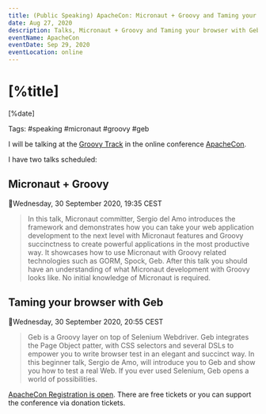 ```yaml
---
title: (Public Speaking) ApacheCon: Micronaut + Groovy and Taming your browser with Geb
date: Aug 27, 2020
description: Talks, Micronaut + Groovy and Taming your browser with Geb, at ApacheCon
eventName: ApacheCon
eventDate: Sep 29, 2020
eventLocation: online
---
```


# [%title]

[%date]

Tags: #speaking #micronaut #groovy #geb

I will be talking at the [Groovy Track](https://www.apachecon.com/acah2020/tracks/groovy.html) in the online conference [ApacheCon](https://www.apachecon.com/acah2020/). 

I have two talks scheduled: 

## Micronaut + Groovy 

📅Wednesday, 30 September 2020, 19:35 CEST

> In this talk, Micronaut committer, Sergio del Amo introduces the framework and demonstrates how you can take your web application development to the next level with Micronaut features and Groovy succinctness to create powerful applications in the most productive way. It showcases how to use Micronaut with Groovy related technologies such as GORM, Spock, Geb. After this talk you should have an understanding of what Micronaut development with Groovy looks like. No initial knowledge of Micronaut is required.

## Taming your browser with Geb 

📅Wednesday, 30 September 2020, 20:55 CEST

> Geb is a Groovy layer on top of Selenium Webdriver. Geb integrates the Page Object patter, with CSS selectors and several DSLs to empower you to write browser test in an elegant and succinct way. In this beginner talk, Sergio de Amo, will introduce you to Geb and show you how to test a real Web. If you ever used Selenium, Geb opens a world of possibilities.

[ApacheCon Registration is open](https://hopin.to/events/apachecon-home). There are free tickets or you can support the conference via donation tickets. 